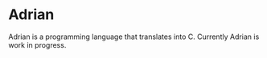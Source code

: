 # Adrian

Adrian is a programming language that translates into C. Currently
Adrian is work in progress.
